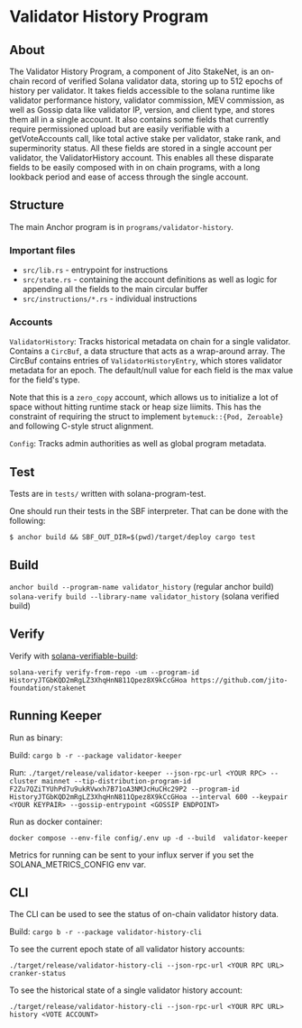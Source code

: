 # Validator History Program

## About

The Validator History Program, a component of Jito StakeNet, is an on-chain record of verified Solana validator data, storing up to 512 epochs of history per validator. It takes fields accessible to the solana runtime like validator performance history, validator commission, MEV commission, as well as Gossip data like validator IP, version, and client type, and stores them all in a single account. It also contains some fields that currently require permissioned upload but are easily verifiable with a getVoteAccounts call, like total active stake per validator, stake rank, and superminority status. All these fields are stored in a single account per validator, the ValidatorHistory account. This enables all these disparate fields to be easily composed with in on chain programs, with a long lookback period and ease of access through the single account.

## Structure

The main Anchor program is in `programs/validator-history`.

### Important files

- `src/lib.rs` - entrypoint for instructions
- `src/state.rs` - containing the account definitions as well as logic for appending all the fields to the main circular buffer
- `src/instructions/*.rs` - individual instructions

### Accounts

`ValidatorHistory`: Tracks historical metadata on chain for a single validator. Contains a `CircBuf`, a data structure that acts as a wrap-around array. The CircBuf contains entries of `ValidatorHistoryEntry`, which stores validator metadata for an epoch. The default/null value for each field is the max value for the field's type.

Note that this is a `zero_copy` account, which allows us to initialize a lot of space without hitting runtime stack or heap size liimits. This has the constraint of requiring the struct to implement `bytemuck::{Pod, Zeroable}` and following C-style struct alignment.

`Config`: Tracks admin authorities as well as global program metadata.

## Test

Tests are in `tests/` written with solana-program-test. 

One should run their tests in the SBF interpreter. That can be done with the following:
```shell
$ anchor build && SBF_OUT_DIR=$(pwd)/target/deploy cargo test
```

## Build

`anchor build --program-name validator_history` (regular anchor build)
`solana-verify build --library-name validator_history` (solana verified build)

## Verify

Verify with [solana-verifiable-build](https://github.com/Ellipsis-Labs/solana-verifiable-build):

`solana-verify verify-from-repo -um --program-id HistoryJTGbKQD2mRgLZ3XhqHnN811Qpez8X9kCcGHoa https://github.com/jito-foundation/stakenet`

## Running Keeper

Run as binary:

Build: `cargo b -r --package validator-keeper`

Run: `./target/release/validator-keeper --json-rpc-url <YOUR RPC> --cluster mainnet --tip-distribution-program-id F2Zu7QZiTYUhPd7u9ukRVwxh7B71oA3NMJcHuCHc29P2 --program-id HistoryJTGbKQD2mRgLZ3XhqHnN811Qpez8X9kCcGHoa --interval 600 --keypair <YOUR KEYPAIR> --gossip-entrypoint <GOSSIP ENDPOINT>`

Run as docker container:

`docker compose --env-file config/.env up -d --build  validator-keeper`

Metrics for running can be sent to your influx server if you set the SOLANA_METRICS_CONFIG env var.

## CLI

The CLI can be used to see the status of on-chain validator history data.

Build: `cargo b -r --package validator-history-cli`

To see the current epoch state of all validator history accounts:

`./target/release/validator-history-cli --json-rpc-url <YOUR RPC URL> cranker-status`

To see the historical state of a single validator history account:

`./target/release/validator-history-cli --json-rpc-url <YOUR RPC URL> history <VOTE ACCOUNT>`
